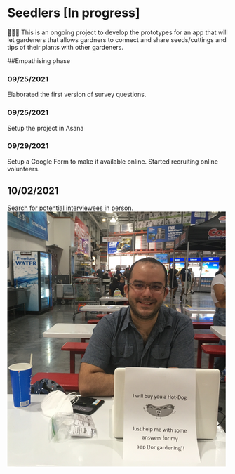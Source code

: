 # Seedlers [In progress]
🍅🥕🥔 This is an ongoing project to develop the prototypes for an app that will let gardeners that allows gardners to connect and share seeds/cuttings and tips of their plants with other gardeners. 

##Empathising phase 

### 09/25/2021
Elaborated the first version of survey questions.

### 09/25/2021
Setup the project in Asana

### 09/29/2021 
Setup a Google Form to make it available online. Started recruiting online volunteers.

## 10/02/2021
Search for potential interviewees in person.
![Survey in CostCo](https://github.com/pradoprojects/Seedlers/blob/main/LiveSurvey.png)

